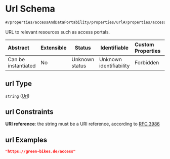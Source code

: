 # Url Schema

```txt
#/properties/accessAndDataPortability/properties/url#/properties/accessAndDataPortability/properties/url
```

URL to relevant resources such as access portals.


| Abstract            | Extensible | Status         | Identifiable            | Custom Properties | Additional Properties | Access Restrictions | Defined In                                                           |
| :------------------ | ---------- | -------------- | ----------------------- | :---------------- | --------------------- | ------------------- | -------------------------------------------------------------------- |
| Can be instantiated | No         | Unknown status | Unknown identifiability | Forbidden         | Allowed               | none                | [tilt-schema.json\*](../out/tilt-schema.json "open original schema") |

## url Type

`string` ([Url](tilt-schema-properties-accessanddataportability-properties-url.md))

## url Constraints

**URI reference**: the string must be a URI reference, according to [RFC 3986](https://tools.ietf.org/html/rfc4291 "check the specification")

## url Examples

```json
"https://green-bikes.de/access"
```

